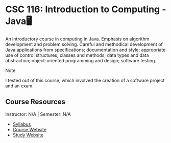 # CSC 116: Introduction to Computing - Java🖥️
An introductory course in computing in Java. Emphasis on algorithm development and problem solving. Careful and methodical development of Java applications from specifications; documentation and style; appropriate use of control structures; classes and methods; data types and data abstraction; object-oriented programming and design; software testing.

>[!NOTE]
>I tested out of this course, which involved the creation of a software project and an exam.

## Course Resources
Instructor: N/A | Semester: N/A
* [Syllabus](https://engineeringonline.ncsu.edu/online-courses/fall-2023/csc-116-introduction-to-computing-java/)
* [Course Website](https://www.csc.ncsu.edu/courses/outcomes.php?uniq_id=6500015)
* [Study Website](https://elihunter173.com/notes/ncsu/1f/csc116/)

